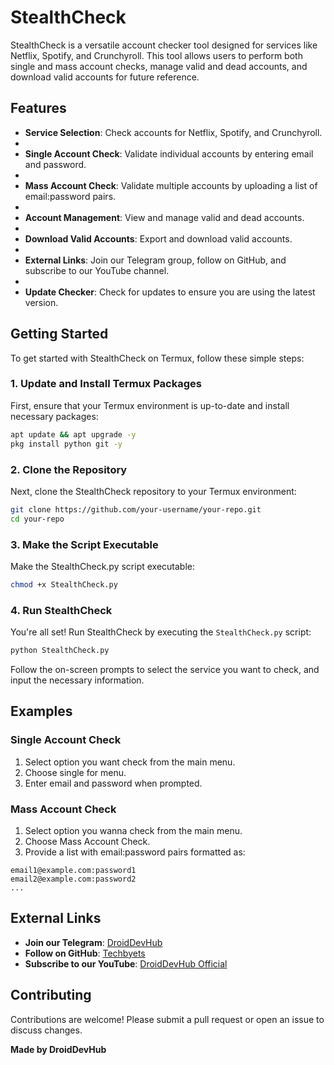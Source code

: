# StealthCheck

StealthCheck is a versatile account checker tool designed for services like Netflix, Spotify, and Crunchyroll. This tool allows users to perform both single and mass account checks, manage valid and dead accounts, and download valid accounts for future reference.

## Features

- **Service Selection**: Check accounts for Netflix, Spotify, and Crunchyroll.
- 
- **Single Account Check**: Validate individual accounts by entering email and password.
- 
- **Mass Account Check**: Validate multiple accounts by uploading a list of email:password pairs.
- 
- **Account Management**: View and manage valid and dead accounts.
- 
- **Download Valid Accounts**: Export and download valid accounts.
- 
- **External Links**: Join our Telegram group, follow on GitHub, and subscribe to our YouTube channel.
- 
- **Update Checker**: Check for updates to ensure you are using the latest version.

## Getting Started

To get started with StealthCheck on Termux, follow these simple steps:

### 1. Update and Install Termux Packages

First, ensure that your Termux environment is up-to-date and install necessary packages:

```bash
apt update && apt upgrade -y
pkg install python git -y
```

### 2. Clone the Repository

Next, clone the StealthCheck repository to your Termux environment:

```bash
git clone https://github.com/your-username/your-repo.git
cd your-repo
```

### 3. Make the Script Executable

Make the StealthCheck.py script executable:

```bash
chmod +x StealthCheck.py
```

### 4. Run StealthCheck

You're all set! Run StealthCheck by executing the `StealthCheck.py` script:

```bash
python StealthCheck.py
```

Follow the on-screen prompts to select the service you want to check, and input the necessary information.

## Examples

### Single Account Check

1. Select option you want check from the main menu.
2. Choose single for menu.
3. Enter email and password when prompted.

### Mass Account Check

1. Select option you wanna check from the main menu.
2. Choose Mass Account Check.
3. Provide a list with email:password pairs formatted as:

```
email1@example.com:password1
email2@example.com:password2
...
```

## External Links

- **Join our Telegram**: [DroidDevHub](https://t.me/DroidDevHub)
- **Follow on GitHub**: [Techbyets](https://github.com/Techbyets)
- **Subscribe to our YouTube**: [DroidDevHub Official](https://youtube.com/@droiddevhub_official?si=TU5H1RDZyh5Dncnb)

## Contributing

Contributions are welcome! Please submit a pull request or open an issue to discuss changes.


**Made by DroidDevHub**
